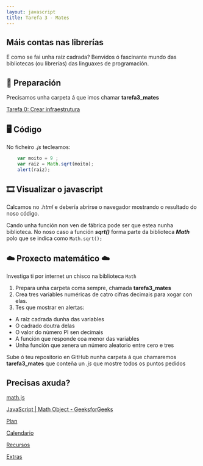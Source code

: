 ```yaml
---
layout: javascript
title: Tarefa 3 - Mates
---
```

## Máis  contas nas librerías

E como se fai unha raíz cadrada? Benvidos ó fascinante mundo das bibliotecas (ou librerías) das linguaxes de programación.

## 🧺 Preparación

Precisamos unha carpeta á que imos chamar **tarefa3_mates** 

[ Tarefa 0: Crear infraestrutura](../t0)

## 🖥 Código

No ficheiro *.js* tecleamos:
```js
    var moito = 9 ;
    var raiz = Math.sqrt(moito);
    alert(raiz);
```

## 🎞 Visualizar o javascript

Calcamos no *.html* e debería abrirse o navegador mostrando o resultado do noso código.

Cando unha función non ven de fábrica pode ser que estea nunha biblioteca. No noso caso a función ***sqrt()*** forma parte da biblioteca ***Math*** polo que  se indica como `Math.sqrt();`

## ☁️              Proxecto matemático    ☁️

Investiga ti por internet un chisco na biblioteca `Math`

1. Prepara unha carpeta coma sempre, chamada **tarefa3_mates**
2.  Crea tres variables numéricas de catro cifras decimais para xogar con elas. 
3. Tes que mostrar en alertas:
- A raíz cadrada dunha das variables
- O cadrado doutra delas
- O valor do número PI sen decimais
- A función que responde coa menor das variables
- Unha función que xenera un número aleatorio entre cero e tres

Sube ó teu repositorio en GitHub nunha carpeta á que chamaremos **tarefa3_mates** que conteña un *.js* que mostre todos os puntos pedidos

## Precisas axuda?

[math.js](https://mathjs.org/)

[JavaScript | Math Object - GeeksforGeeks](https://www.geeksforgeeks.org/javascript-math-object/)

[Plan](https://www.notion.so/Plan-b41549c9cb064ef4a798ce919cd7652e)

[Calendario](https://www.notion.so/261580d044ce47b8aece6609e766ecfb)

[Recursos](https://www.notion.so/Recursos-de8a5559ecf44aea9e9d6a486a5c4d03)

[Extras](https://www.notion.so/Extras-0194afa0a9744ed9aa87f5b22ba6a207)
